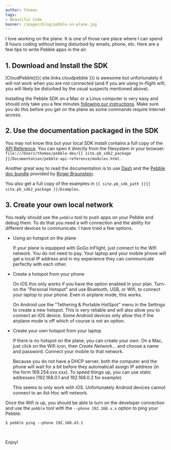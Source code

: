 ```yaml
---
author: thomas
tags:
- Beautiful Code
banner: /images/blog/pebble-on-plane.jpg
---
```


I love working on the plane. It is one of those rare place where I can spend 8 hours coding without being disturbed by emails, phone, etc. Here are a few tips to write Pebble apps in the air.



## 1. Download and Install the SDK

[CloudPebble]({{ site.links.cloudpebble }}) is awesome but unfortunately it will not work when you are not connected (and if you are using in-flight wifi, you will likely be disturbed by the usual suspects mentioned above).

Installing the Pebble SDK on a Mac or a Linux computer is very easy and should only take you a few minutes [following our instructions](/sdk/install). Make sure you do this before you get on the plane as some commands require Internet access.

## 2. Use the documentation packaged in the SDK

You may not know this but your local SDK install contains a full copy of the [API Reference](/docs/c). You can open it directly from the filesystem in your browser: `file:///Users/thomas/pebble-dev/{{ site.pb_sdk2_package }}/Documentation/pebble-api-reference/modules.html`.

Another great way to read the documentation is to use [Dash](http://kapeli.com/dash) and the [Pebble doc bundle](http://partlyhuman.github.io/PebbleSdkDocset/Pebble.xml) provided by [Roger Braunstein](https://github.com/partlyhuman/PebbleSdkDocset).

You also get a full copy of the examples in `{{ site.pb_sdk_path }}{{ site.pb_sdk2_package }}/Examples`.

## 3. Create your own local network

You really should use the `pebble` tool to push apps on your Pebble and debug them. To do that you need a wifi connection and the ability for different devices to communicate. I have tried a few options.

 * Using an hotspot on the plane

   If your plane is equipped with GoGo InFlight, just connect to the Wifi network. You do not need to pay. Your laptop and your mobile phone will get a local IP address and in my experience they can communicate perfectly with each other.

 * Create a hotspot from your phone

   On iOS this only works if you have the option enabled in your plan. Turn-on the "Personal Hotspot" and use Bluetooth, USB, or Wifi, to connect your laptop to your phone. Even in airplane mode, this works.

   On Android use the "Tethering & Portable HotSpot" menu in the Settings to create a new hotspot. This is very reliable and will also allow you to connect an iOS device. Some Android devices only allow this if the airplane mode is off which of course is not an option.

 * Create your own hotspot from your laptop

   If there is no hotspot on the plane, you can create your own. On a Mac, just click on the Wifi icon, then _Create Network..._ and choose a name and password. Connect your mobile to that network.

   Because you do not have a DHCP server, both the computer and the phone will wait for a bit before they automaticall assign IP address (in the form 169.254.xxx.xxx). To speed things up, you can use static addresses (192.168.0.1 and 192.168.0.2 for example).

   This seems to only work with iOS. Unfortunately Android devices cannot connect to an Ad-Hoc wifi network.

Once the Wifi is up, you should be able to turn on the developer connection and use the `pebble` tool with the `--phone 192.168.x.x` option to ping your Pebble:

    $ pebble ping --phone 192.168.43.1
&nbsp;

Enjoy!
